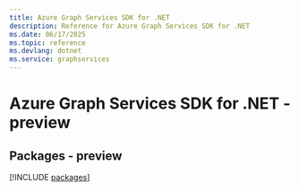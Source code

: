 ```yaml
---
title: Azure Graph Services SDK for .NET
description: Reference for Azure Graph Services SDK for .NET
ms.date: 06/17/2025
ms.topic: reference
ms.devlang: dotnet
ms.service: graphservices
---
```

# Azure Graph Services SDK for .NET - preview
## Packages - preview
[!INCLUDE [packages](graph-services-index.md)]
